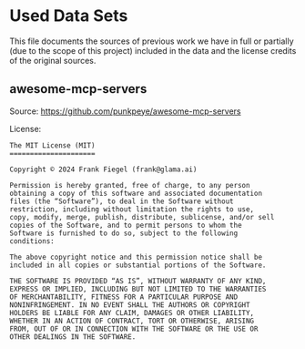 # Used Data Sets

This file documents the sources of previous work we have in full or partially (due to the scope of this project) included in the data and the license credits of the original sources.

## awesome-mcp-servers

Source: https://github.com/punkpeye/awesome-mcp-servers

License:

```
The MIT License (MIT)
=====================

Copyright © 2024 Frank Fiegel (frank@glama.ai)

Permission is hereby granted, free of charge, to any person
obtaining a copy of this software and associated documentation
files (the “Software”), to deal in the Software without
restriction, including without limitation the rights to use,
copy, modify, merge, publish, distribute, sublicense, and/or sell
copies of the Software, and to permit persons to whom the
Software is furnished to do so, subject to the following
conditions:

The above copyright notice and this permission notice shall be
included in all copies or substantial portions of the Software.

THE SOFTWARE IS PROVIDED “AS IS”, WITHOUT WARRANTY OF ANY KIND,
EXPRESS OR IMPLIED, INCLUDING BUT NOT LIMITED TO THE WARRANTIES
OF MERCHANTABILITY, FITNESS FOR A PARTICULAR PURPOSE AND
NONINFRINGEMENT. IN NO EVENT SHALL THE AUTHORS OR COPYRIGHT
HOLDERS BE LIABLE FOR ANY CLAIM, DAMAGES OR OTHER LIABILITY,
WHETHER IN AN ACTION OF CONTRACT, TORT OR OTHERWISE, ARISING
FROM, OUT OF OR IN CONNECTION WITH THE SOFTWARE OR THE USE OR
OTHER DEALINGS IN THE SOFTWARE.
```
